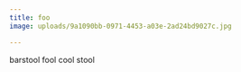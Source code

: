 ```yaml
---
title: foo
image: uploads/9a1090bb-0971-4453-a03e-2ad24bd9027c.jpg

---
```

barstool fool cool stool